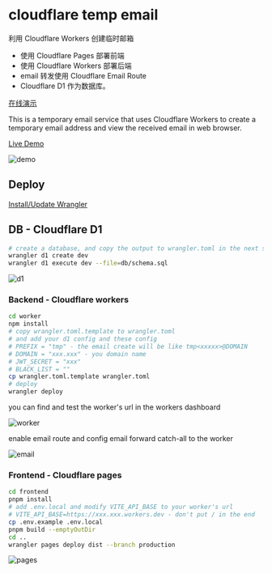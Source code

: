 # cloudflare temp email

利用 Cloudflare Workers 创建临时邮箱

- 使用 Cloudflare Pages 部署前端
- 使用 Cloudflare Workers 部署后端
- email 转发使用 Cloudflare Email Route
- Cloudflare D1 作为数据库。

[在线演示](https://temp-email.dreamhunter2333.xyz/)

This is a temporary email service that uses Cloudflare Workers to create a temporary email address and view the received email in web browser.

[Live Demo](https://temp-email.dreamhunter2333.xyz/)

![demo](readme_assets/demo.png)

## Deploy

[Install/Update Wrangler](https://developers.cloudflare.com/workers/wrangler/install-and-update/)

## DB - Cloudflare D1

```bash
# create a database, and copy the output to wrangler.toml in the next step
wrangler d1 create dev
wrangler d1 execute dev --file=db/schema.sql
```

![d1](readme_assets/d1.png)

### Backend - Cloudflare workers

```bash
cd worker
npm install
# copy wrangler.toml.template to wrangler.toml
# and add your d1 config and these config
# PREFIX = "tmp" - the email create will be like tmp<xxxxx>@DOMAIN
# DOMAIN = "xxx.xxx" - you domain name
# JWT_SECRET = "xxx"
# BLACK_LIST = ""
cp wrangler.toml.template wrangler.toml
# deploy
wrangler deploy
```

you can find and test the worker's url in the  workers dashboard

![worker](readme_assets/worker.png)

enable email route and config email forward catch-all to the worker

![email](readme_assets/email.png)

### Frontend - Cloudflare pages

```bash
cd frontend
pnpm install
# add .env.local and modify VITE_API_BASE to your worker's url
# VITE_API_BASE=https://xxx.xxx.workers.dev - don't put / in the end
cp .env.example .env.local
pnpm build --emptyOutDir
cd ..
wrangler pages deploy dist --branch production
```

![pages](readme_assets/pages.png)
